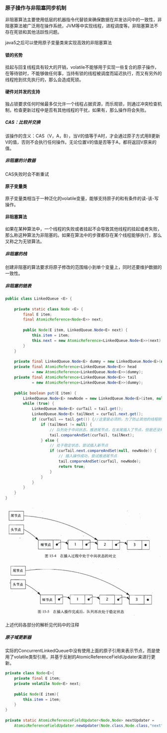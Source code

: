 ### 原子操作与非阻塞同步机制

非阻塞算法主要使用低层的机器指令代替锁来确保数据在并发访问中的一致性，非阻塞算法被广泛用在操作系统，JVM等中实现线程，进程调度等。非阻塞算法不存在死锁和其他活跃性问题。

java5之后可以使用原子变量类来实现高效的非阻塞算法

#### 锁的劣势

挂起与回复线程具有较大的开销，volatile不能够用于实现一些复合的原子操作，在等待锁时，不能够做任何事，当持有锁的线程被调度而延迟执行，而又有另外的线程抢到优先执行的，那么会造成死锁。

#### 硬件对并发的支持

独占锁要求任何时候最多仅允许一个线程占据资源，而乐观锁，则通过冲突检查机制，检查更新过程中是否有其他线程的干扰，如果有，那么操作将会失败。

##### CAS：比较并交换

该操作的含义：CAS（V，A，B），当V的值等于A时，才会通过原子方式用B更新V的值，否则不会执行任何操作。无论位置V的值是否等于A，都将返回V原来的值。

##### 非阻塞的计数器

CAS失败时会不断重试

#### 原子变量类

原子变量类相当于一种泛化的volatile变量，能够支持原子的和有条件的读-该-写操作。

#### 非阻塞算法

如果在某种算法中，一个线程的失败或者挂起不会导致其他线程的挂起或者失败，那么称这种算法为非阻塞的。如果在算法中的步骤都存在某个线程能够执行，那么又称之为无锁算法。

##### 非阻塞的栈

创建非阻塞的算法要求将原子修改的范围缩小到单个变量上，同时还要维护数据的一致性。

##### 非阻塞的链表

```java
public class LinkedQueue <E> {

    private static class Node <E> {
        final E item;
        final AtomicReference<Node<E>> next;

        public Node(E item, LinkedQueue.Node<E> next) {
            this.item = item;
            this.next = new AtomicReference<LinkedQueue.Node<E>>(next);
        }
    }

    private final LinkedQueue.Node<E> dummy = new LinkedQueue.Node<E>(null, null);
    private final AtomicReference<LinkedQueue.Node<E>> head
            = new AtomicReference<LinkedQueue.Node<E>>(dummy);
    private final AtomicReference<LinkedQueue.Node<E>> tail
            = new AtomicReference<LinkedQueue.Node<E>>(dummy);

    public boolean put(E item) {
        LinkedQueue.Node<E> newNode = new LinkedQueue.Node<E>(item, null);
        while (true) {
            LinkedQueue.Node<E> curTail = tail.get();
            LinkedQueue.Node<E> tailNext = curTail.next.get();
            if (curTail == tail.get()) {//这里是必须的，为了防止其他的线程刚刚好修改好tail，造成curtail变成过期数据。
                if (tailNext != null) {
                    // 队列处于中间状态，推进尾节点，在末尾插入了节点，但是还没有推进尾节点，也就是执行到下面一个if语句就被挂起或者阻塞了
                    tail.compareAndSet(curTail, tailNext);
                } else {
                    // 处于稳定状态，尝试插入新节点
                    if (curTail.next.compareAndSet(null, newNode)) {
                        // 插入操作成功，尝试推进尾节点
                        tail.compareAndSet(curTail, newNode);
                        return true;
                    }
                }
            }
        }
    }
}
```

![1593436638947](../img/1593436638947.png)

上述代码各部分的解析见代码中的注释

##### 原子域更新器

实际的ConcurrentLinkedQueue中没有使用上面的原子引用来表示节点，而是使用了volatile类型引用，并基于反射的AtomicReferenceFieldUpdater来进行更新。

```java
private class Node<E>{
    private final E item;
    private volatile Node<E> next;
    
    public Node(E item){
        this.item = item;
    }
}

private static AtomicReferenceFieldUpdater<Node,Node> nextUpdater = 
    AtomicReferenceFieldUpdater.newUpdater(Node.class,Node.class,"next");
```

